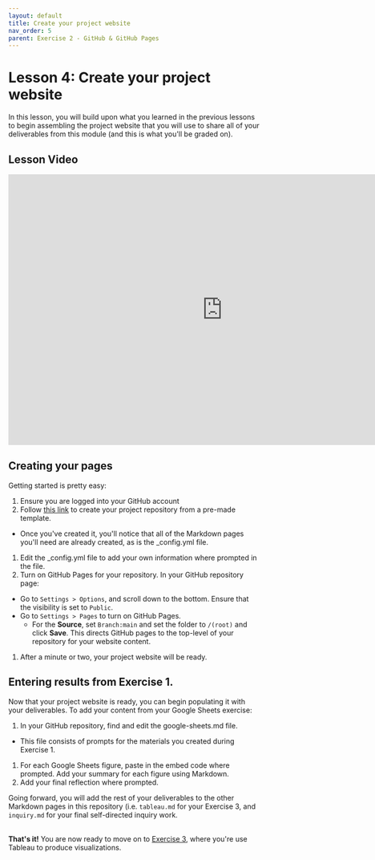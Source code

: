 ```yaml
---
layout: default
title: Create your project website
nav_order: 5
parent: Exercise 2 - GitHub & GitHub Pages
---
```


# Lesson 4: Create your project website
In this lesson, you will build upon what you learned in the previous lessons to begin assembling the project website that you will use to share all of your deliverables from this module (and this is what you'll be graded on). 

## Lesson Video
<iframe height="540" width="853" allowfullscreen frameborder=0 src="https://echo360.ca/media/026e54f7-2cd4-4774-b665-4ecc2f332b7e/public?autoplay=false&automute=false"></iframe>

## Creating your pages
Getting started is pretty easy: 
1. Ensure you are logged into your GitHub account
1. Follow [this link](https://classroom.github.com/a/_6BmxtOC) to create your project repository from a pre-made template. 
  - Once you've created it, you'll notice that all of the Markdown pages you'll need are already created, as is the _config.yml file. 
1. Edit the _config.yml file to add your own information where prompted in the file. 
1. Turn on GitHub Pages for your repository. In your GitHub repository page: 
  - Go to ```Settings > Options```, and scroll down to the bottom. Ensure that the visibility is set to ```Public```.
  - Go to ```Settings > Pages``` to turn on GitHub Pages.
    - For the **Source**, set ```Branch:main``` and set the folder to ```/(root)``` and click **Save**. This directs GitHub pages to the top-level of your repository for your website content.
1. After a minute or two, your project website will be ready. 

## Entering results from Exercise 1. 
Now that your project website is ready, you can begin populating it with your deliverables. To add your content from your Google Sheets exercise: 
1. In your GitHub repository, find and edit the google-sheets.md file. 
  - This file consists of prompts for the materials you created during Exercise 1. 
1. For each Google Sheets figure, paste in the embed code where prompted. Add your summary for each figure using Markdown. 
1. Add your final reflection where prompted. 

Going forward, you will add the rest of your deliverables to the other Markdown pages in this repository (i.e. ```tableau.md``` for your Exercise 3, and ```inquiry.md``` for your final self-directed inquiry work. 
<br>
<br>

**That's it!** You are now ready to move on to [Exercise 3](exercise3), where you're use Tableau to produce visualizations. 
